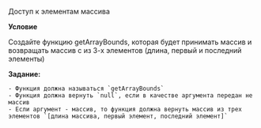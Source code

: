 Доступ к элементам массива

**Условие**

Создайте функцию getArrayBounds, которая будет принимать массив и возвращать массив с из 3-х элементов (длина, первый и последний элементы)

**Задание:**

    - Функция должна называться `getArrayBounds`
    - Функция должна вернуть `null`, если в качестве аргумента передан не массив
    - Если аргумент - массив, то функция должна вернуть массив из трех элементов `[длина массива, первый элемент, последний элемент]`

